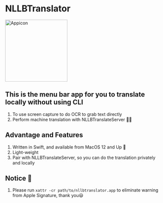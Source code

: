 # NLLBTranslator
<img width="200" alt="Appicon" src="https://github.com/user-attachments/assets/f5474dc8-5c59-461a-9a8f-d9f2f38e30ca" />

## This is the menu bar app for you to translate locally without using CLI 
1. To use screen capture to do OCR to grab text directly
2. Perform machine translation with NLLBTranslateServer 🌟🌟

## Advantage and Features
1. Written in Swift, and available from MacOS 12 and Up 🌟
2. Light-weight
3. Pair with NLLBTranslateServer, so you can do the translation privately and locally

## Notice 🔔
1. Please run `xattr -cr path/to/nllbtranslator.app` to eliminate warning from Apple Signature, thank you😃
